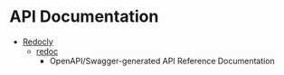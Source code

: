 # API Documentation

- [Redocly](https://redocly.com/)
  - [redoc](https://github.com/Redocly/redoc)
    - OpenAPI/Swagger-generated API Reference Documentation
